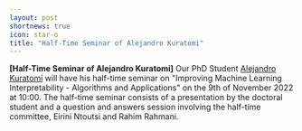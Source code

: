 ```yaml
---
layout: post
shortnews: true
icon: star-o
title: "Half-Time Seminar of Alejandro Kuratomi"
---
```


<b>[Half-Time Seminar of Alejandro Kuratomi]</b>
Our PhD Student <a href="https://alku.blogs.dsv.su.se">Alejandro Kuratomi</a> will have his half-time seminar on "Improving Machine Learning Interpretability - Algorithms and Applications" on the 9th of November 2022 at 10:00. The half-time seminar consists of a presentation by the doctoral student and a question and answers session involving the half-time committee, Eirini Ntoutsi and Rahim Rahmani.